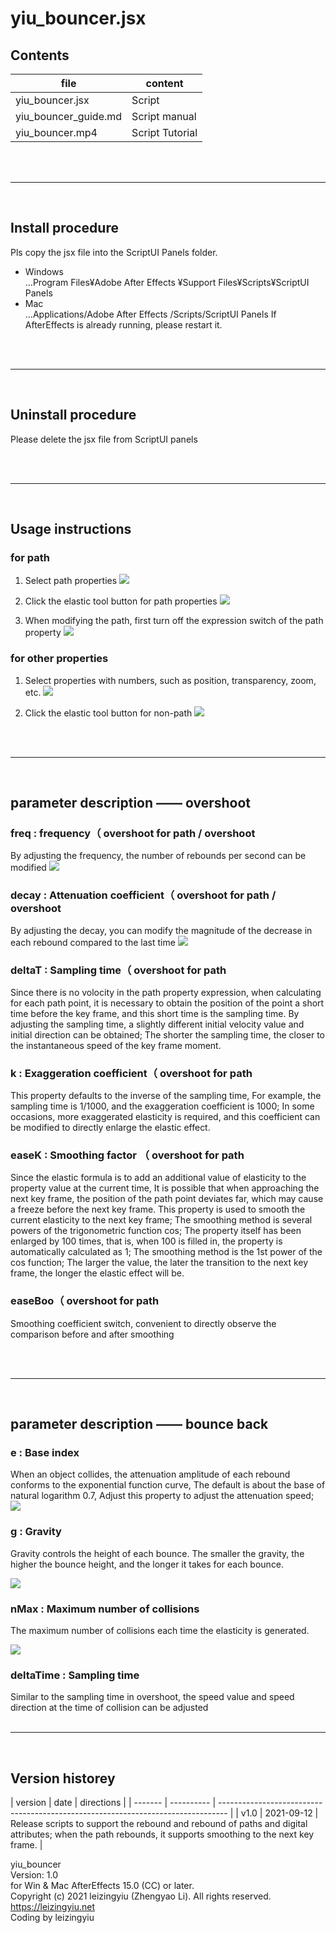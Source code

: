 # yiu_bouncer.jsx

## Contents

| file                 | content         |
| -------------------- | --------------- |
| yiu_bouncer.jsx      | Script          |
| yiu_bouncer_guide.md | Script manual   |
| yiu_bouncer.mp4      | Script Tutorial |

<br/><br/><hr><br/>

## Install procedure

Pls copy the jsx file into the ScriptUI Panels folder.

- Windows  
  ...Program Files¥Adobe After Effects <version>¥Support Files¥Scripts¥ScriptUI Panels
- Mac  
  ...Applications/Adobe After Effects <version>/Scripts/ScriptUI Panels
  If AfterEffects is already running, please restart it.

<br/><br/><hr><br/>

## Uninstall procedure

Please delete the jsx file from ScriptUI panels

<br/><br/><hr><br/>

## Usage instructions

### for path

1. Select path properties
   ![](https://pic.leizingyiu.net/20210912143831.png)

2. Click the elastic tool button for path properties
   ![](https://pic.leizingyiu.net/20210912144322.png)

3. When modifying the path, first turn off the expression switch of the path property
   ![](https://pic.leizingyiu.net/20210912144457.png)

### for other properties

1. Select properties with numbers, such as position, transparency, zoom, etc.
   ![](https://pic.leizingyiu.net/20210912144657.png)

2. Click the elastic tool button for non-path
   ![](https://pic.leizingyiu.net/20210912144808.png)

<br/><br/><hr><br/>

## parameter description —— overshoot

### freq : frequency（ overshoot for path / overshoot

By adjusting the frequency, the number of rebounds per second can be modified
![](https://pic.leizingyiu.net/20210912145040.png)

### decay : Attenuation coefficient（ overshoot for path / overshoot

By adjusting the decay, you can modify the magnitude of the decrease in each rebound compared to the last time
![](https://pic.leizingyiu.net/20210912145329.png)

### deltaT : Sampling time（ overshoot for path

Since there is no volocity in the path property expression, when calculating for each path point, it is necessary to obtain the position of the point a short time before the key frame, and this short time is the sampling time.
By adjusting the sampling time, a slightly different initial velocity value and initial direction can be obtained;
The shorter the sampling time, the closer to the instantaneous speed of the key frame moment.

### k : Exaggeration coefficient（ overshoot for path

This property defaults to the inverse of the sampling time,
For example, the sampling time is 1/1000, and the exaggeration coefficient is 1000;
In some occasions, more exaggerated elasticity is required, and this coefficient can be modified to directly enlarge the elastic effect.

### easeK : Smoothing factor （ overshoot for path

Since the elastic formula is to add an additional value of elasticity to the property value at the current time,
It is possible that when approaching the next key frame, the position of the path point deviates far, which may cause a freeze before the next key frame.
This property is used to smooth the current elasticity to the next key frame;
The smoothing method is several powers of the trigonometric function cos;
The property itself has been enlarged by 100 times, that is, when 100 is filled in, the property is automatically calculated as 1;
The smoothing method is the 1st power of the cos function;
The larger the value, the later the transition to the next key frame, the longer the elastic effect will be.

### easeBoo（ overshoot for path

Smoothing coefficient switch, convenient to directly observe the comparison before and after smoothing

<br/><br/><hr><br/>

## parameter description —— bounce back

### e : Base index

When an object collides, the attenuation amplitude of each rebound conforms to the exponential function curve,
The default is about the base of natural logarithm 0.7,
Adjust this property to adjust the attenuation speed;
![](https://pic.leizingyiu.net/20210912145611.png)

### g : Gravity

Gravity controls the height of each bounce. The smaller the gravity, the higher the bounce height, and the longer it takes for each bounce.

![](https://pic.leizingyiu.net/20210912145754.png)

### nMax : Maximum number of collisions

The maximum number of collisions each time the elasticity is generated.

![](https://pic.leizingyiu.net/20210912145925.png)

### deltaTime : Sampling time

Similar to the sampling time in overshoot, the speed value and speed direction at the time of collision can be adjusted
<br/><br/><hr><br/>

## Version historey

| version | date | directions
|
| ------- | ---------- | -------------------------------------------------------------------------------- |
| v1.0 | 2021-09-12 | Release scripts to support the rebound and rebound of paths and digital attributes; when the path rebounds, it supports smoothing to the next key frame. |

yiu_bouncer  
Version: 1.0  
for Win & Mac AfterEffects 15.0 (CC) or later.  
Copyright (c) 2021 leizingyiu (Zhengyao Li). All rights reserved.  
https://leizingyiu.net  
Coding by leizingyiu
